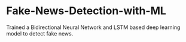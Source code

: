 # Fake-News-Detection-with-ML
Trained a Bidirectional Neural Network and LSTM based deep learning model to detect fake news.
